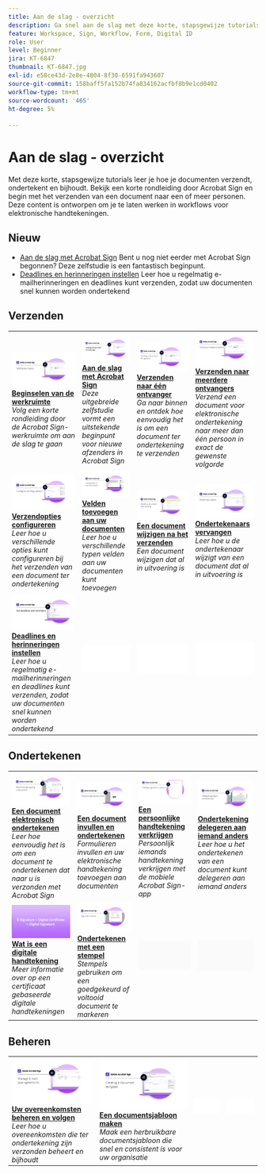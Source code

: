 ```yaml
---
title: Aan de slag - overzicht
description: Ga snel aan de slag met deze korte, stapsgewijze tutorials over het verzenden, ondertekenen en volgen van documenten
feature: Workspace, Sign, Workflow, Form, Digital ID
role: User
level: Beginner
jira: KT-6847
thumbnail: KT-6847.jpg
exl-id: e58ce43d-2e8e-4804-8f30-6591fa943607
source-git-commit: 158baff5fa152b74fa834162acfbf8b9e1cd0402
workflow-type: tm+mt
source-wordcount: '465'
ht-degree: 5%

---
```


# Aan de slag - overzicht

Met deze korte, stapsgewijze tutorials leer je hoe je documenten verzendt, ondertekent en bijhoudt. Bekijk een korte rondleiding door Acrobat Sign en begin met het verzenden van een document naar een of meer personen. Deze content is ontworpen om je te laten werken in workflows voor elektronische handtekeningen.

## Nieuw

* [Aan de slag met Acrobat Sign](new-sender.md)
Bent u nog niet eerder met Acrobat Sign begonnen? Deze zelfstudie is een fantastisch beginpunt.
* [Deadlines en herinneringen instellen](set-deadlines-reminders.md)
Leer hoe u regelmatig e-mailherinneringen en deadlines kunt verzenden, zodat uw documenten snel kunnen worden ondertekend

## Verzenden

<table style="table-layout:fixed">
<tr>
 <td>
    <a href="quick-tour.md">
      <img alt="Beginselen van de werkruimte" src="../assets/workspace_1280.png" />
    </a>
    <div>
    <a href="quick-tour.md"><strong>Beginselen van de werkruimte</strong></a>
    </div>
    <em>Volg een korte rondleiding door de Acrobat Sign-werkruimte om aan de slag te gaan</em>
    <br>
  </td>
  <td>
    <a href="new-sender.md">
      <img alt="Aan de slag met Acrobat Sign" src="../assets/gettingstartednew.png" />
    </a>
    <div>
    <a href="new-sender.md"><strong>Aan de slag met Acrobat Sign</strong></a>
    </div>
    <em>Deze uitgebreide zelfstudie vormt een uitstekende beginpunt voor nieuwe afzenders in Acrobat Sign</em>
    <br>
  </td>
  <td>
    <a href="send-to-single-recipient.md">
      <img alt="Verzenden naar één ontvanger" src="../assets/Send-to-single-recipient.png" />
    </a>
    <div>
    <a href="send-to-single-recipient.md"><strong>Verzenden naar één ontvanger</strong></a>
    </div>
    <em>Ga naar binnen en ontdek hoe eenvoudig het is om een document ter ondertekening te verzenden</em>
    <br>
  </td>
  <td>
    <a href="send-to-multiple-recipients.md">
      <img alt="Verzenden naar meerdere ontvangers" src="../assets/Sending-to-multiple-recipients.png" />
    </a>
    <div>
    <a href="send-to-multiple-recipients.md"><strong>Verzenden naar meerdere ontvangers</strong></a>
    </div>
    <em>Verzend een document voor elektronische ondertekening naar meer dan één persoon in exact de gewenste volgorde</em>
    <br>
  </td>
</tr>
<tr>
  <td>
    <a href="sending-options.md">
      <img alt="Verzendopties configureren" src="../assets/Sendingoptions.png" />
    </a>
    <div>
    <a href="sending-options.md"><strong>Verzendopties configureren</strong></a>
    </div>
    <em>Leer hoe u verschillende opties kunt configureren bij het verzenden van een document ter ondertekening</em>
    <br>
  </td>
  <td>
    <a href="adding-fields.md">
      <img alt="Velden toevoegen aan uw documenten" src="../assets/AddingFields.png" />
    </a>
    <div>
    <a href="adding-fields.md"><strong>Velden toevoegen aan uw documenten</strong></a>
    </div>
    <em>Leer hoe u verschillende typen velden aan uw documenten kunt toevoegen</em>
    <br>
  </td>
  <td>
    <a href="modify-in-flight.md">
      <img alt="Een document wijzigen na het verzenden" src="../assets/Modifying-sending.png" />
    </a>
    <div>
    <a href="modify-in-flight.md"><strong>Een document wijzigen na het verzenden</strong></a>
    </div>
    <em>Een document wijzigen dat al in uitvoering is</em>
    <br>
  </td>
  <td>
    <a href="replace-signer.md">
      <img alt="Ondertekenaars vervangen" src="../assets/replace-signer.png" />
    </a>
    <div>
    <a href="replace-signer.md"><strong>Ondertekenaars vervangen</strong></a>
    </div>
    <em>Leer hoe u de ondertekenaar wijzigt van een document dat al in uitvoering is</em>
     <br>
  </td>
</tr>
<tr>
  <td>
      <a href="set-deadlines-reminders.md">
        <img alt="Deadlines en herinneringen instellen" src="../assets/Reminders.png" />
      </a>
      <div>
      <a href="set-deadlines-reminders.md"><strong>Deadlines en herinneringen instellen</strong></a>
      </div>
      <em>Leer hoe u regelmatig e-mailherinneringen en deadlines kunt verzenden, zodat uw documenten snel kunnen worden ondertekend</em>
      <br>
    </td> 
  <td>
      <img alt="Spacer" src="../assets/Whitespacer.png" />
      <div>
      <br>
    </td>
    <td>
      <img alt="Spacer" src="../assets/Whitespacer.png" />
      <div>
      <br>
    </td>
    <td>
      <img alt="Spacer" src="../assets/Whitespacer.png" />
      <div>
      <br>
    </td>
</tr>
</table>

## Ondertekenen

<table style="table-layout:fixed">
<tr>
  <td>
    <a href="electronically-sign-a-document.md">
      <img alt="Een document elektronisch ondertekenen" src="../assets/Electronically-sign.png" />
    </a>
    <div>
    <a href="electronically-sign-a-document.md"><strong>Een document elektronisch ondertekenen</strong></a>
    </div>
    <em>Leer hoe eenvoudig het is om een document te ondertekenen dat naar u is verzonden met Acrobat Sign</em>
    <br>
  </td>
  <td>
    <a href="fill-and-sign.md">
      <img alt="Een document invullen en ondertekenen" src="../assets/FillandSign.png" />
    </a>
    <div>
    <a href="fill-and-sign.md"><strong>Een document invullen en ondertekenen</strong></a>
    </div>
    <em>Formulieren invullen en uw elektronische handtekening toevoegen aan documenten</em>
    <br>
  </td>
  <td>
    <a href="sign-in-person.md">
      <img alt="Een persoonlijke handtekening verkrijgen" src="../assets/In-person.png" />
    </a>
    <div>
    <a href="sign-in-person.md"><strong>Een persoonlijke handtekening verkrijgen</strong></a>
    </div>
    <em>Persoonlijk iemands handtekening verkrijgen met de mobiele Acrobat Sign-app</em>
    <br>
  </td>
  <td>
    <a href="delegate-signing.md">
      <img alt="Ondertekening delegeren aan iemand anders" src="../assets/Delegatesigning.png" />
    </a>
    <div>
    <a href="delegate-signing.md"><strong>Ondertekening delegeren aan iemand anders</strong></a>
    </div>
    <em>Leer hoe u het ondertekenen van een document kunt delegeren aan iemand anders</em>
    <br>
  </td>
</tr>
<tr>
  <td>
    <a href="sign-with-a-digital-signature.md">
      <img alt="Wat is een digitale handtekening" src="../assets/Whatisdigsig_1280.jpg" />
    </a>
    <div>
    <a href="sign-with-a-digital-signature.md"><strong>Wat is een digitale handtekening</strong></a>
    </div>
    <em>Meer informatie over op een certificaat gebaseerde digitale handtekeningen</em>
    <br>
  </td>
  <td>
    <a href="sign-with-a-stamp.md">
      <img alt="Ondertekenen met een stempel" src="../assets/Stamp.png" />
    </a>
    <div>
    <a href="sign-with-a-stamp.md"><strong>Ondertekenen met een stempel</strong></a>
    </div>
    <em>Stempels gebruiken om een goedgekeurd of voltooid document te markeren</em>
     <br>
  </td> 
 <td>
    <img alt="Spacer" src="../assets/Grayspacer.png" />
    <div>
    <br>
  </td>
  <td>
    <img alt="Spacer" src="../assets/Grayspacer.png" />
    <div>
    <br>
  </td>
</tr>  
</table>

## Beheren

<table style="table-layout:fixed">
<tr>
  <td>
    <a href="manage-and-track.md">
      <img alt="Uw overeenkomsten beheren en volgen" src="../assets/Manage_1280.png" />
    </a>
    <div>
    <a href="manage-and-track.md"><strong>Uw overeenkomsten beheren en volgen</strong></a>
    </div>
    <em>Leer hoe u overeenkomsten die ter ondertekening zijn verzonden beheert en bijhoudt</em>
    <br>
  </td>
  <td>
    <a href="../sign-advanced-users/create-a-template.md">
      <img alt="Een documentsjabloon maken" src="../assets/Template.png" />
    </a>
    <div>
    <a href="../sign-advanced-users/create-a-template.md"><strong>Een documentsjabloon maken</strong></a>
    </div>
    <em>Maak een herbruikbare documentsjabloon die snel en consistent is voor uw organisatie</em>
    <br>
  </td>
  <td>
    <img alt="Spacer" src="../assets/Whitespacer.png" />
    <div>
    <br>
  </td>
  <td>
    <img alt="Spacer" src="../assets/Whitespacer.png" />
    <div>
    <br>
  </td>
</tr>
</table>
